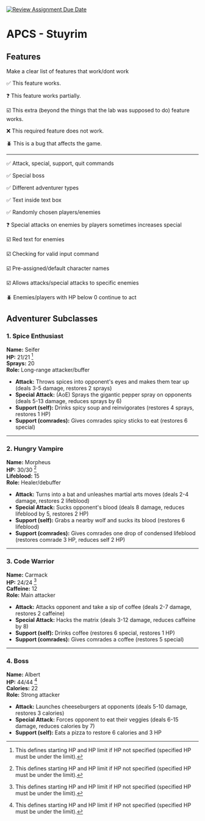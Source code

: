 [![Review Assignment Due Date](https://classroom.github.com/assets/deadline-readme-button-22041afd0340ce965d47ae6ef1cefeee28c7c493a6346c4f15d667ab976d596c.svg)](https://classroom.github.com/a/KprAwj1n)
# APCS - Stuyrim

## Features

Make a clear list of features that work/dont work

:white_check_mark: This feature works.

:question: This feature works partially.

:ballot_box_with_check: This extra (beyond the things that the lab was supposed to do) feature works.

:x: This required feature does not work.

:beetle: This is a bug that affects the game.

---

:white_check_mark: Attack, special, support, quit commands

:white_check_mark: Special boss

:white_check_mark: Different adventurer types

:white_check_mark: Text inside text box

:white_check_mark: Randomly chosen players/enemies

:question: Special attacks on enemies by players sometimes increases special

:ballot_box_with_check: Red text for enemies

:ballot_box_with_check: Checking for valid input command

:ballot_box_with_check: Pre-assigned/default character names

:ballot_box_with_check: Allows attacks/special attacks to specific enemies

:beetle: Enemies/players with HP below 0 continue to act


## Adventurer Subclasses

### 1. Spice Enthusiast  
**Name:** Seifer  
**HP:** 21/21 [^1]  
**Sprays:** 20  
**Role:** Long-range attacker/buffer  

- **Attack:** Throws spices into opponent's eyes and makes them tear up (deals 3-5 damage, restores 2 sprays)  
- **Special Attack:** (AoE) Sprays the gigantic pepper spray on opponents (deals 5-13 damage, reduces sprays by 6)  
- **Support (self):** Drinks spicy soup and reinvigorates (restores 4 sprays, restores 1 HP)  
- **Support (comrades):** Gives comrades spicy sticks to eat (restores 6 special)  

---

### 2. Hungry Vampire  
**Name:** Morpheus  
**HP:** 30/30 [^1]  
**Lifeblood:** 15  
**Role:** Healer/debuffer

- **Attack:** Turns into a bat and unleashes martial arts moves (deals 2-4 damage, restores 2 lifeblood)  
- **Special Attack:** Sucks opponent's blood (deals 8 damage, reduces lifeblood by 5, restores 2 HP)  
- **Support (self):** Grabs a nearby wolf and sucks its blood (restores 6 lifeblood)  
- **Support (comrades):** Gives comrades one drop of condensed lifeblood (restores comrade 3 HP, reduces self 2 HP)

---

### 3. Code Warrior  
**Name:** Carmack  
**HP:** 24/24 [^1]  
**Caffeine:** 12  
**Role:** Main attacker  

- **Attack:** Attacks opponent and take a sip of coffee (deals 2-7 damage, restores 2 caffeine)  
- **Special Attack:** Hacks the matrix (deals 3-12 damage, reduces caffeine by 8)  
- **Support (self):** Drinks coffee (restores 6 special, restores 1 HP)  
- **Support (comrades):** Gives comrades a coffee (restores 5 special)

---

### 4. Boss  
**Name:** Albert  
**HP:** 44/44 [^1]  
**Calories:** 22  
**Role:** Strong attacker

- **Attack:** Launches cheeseburgers at opponents (deals 5-10 damage, restores 3 calories)
- **Special Attack:** Forces opponent to eat their veggies (deals 6-15 damage, reduces calories by 7) 
- **Support (self):** Eats a pizza to restore 6 calories and 3 HP
  
[^1]: This defines starting HP and HP limit if HP not specified (specified HP must be under the limit).
